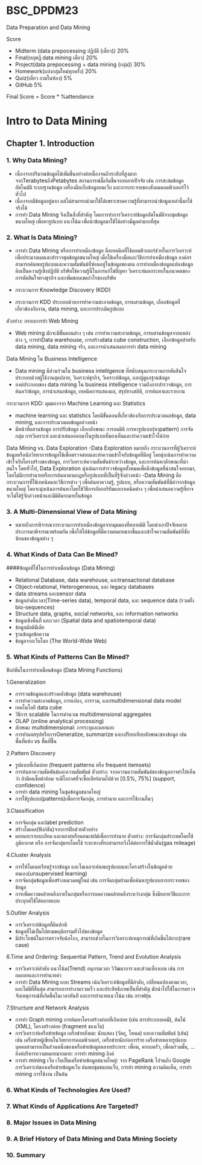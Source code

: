# BSC_DPDM23
Data Preparation and Data Mining

Score
- Midterm (data prepocessing ปฏิบัติ (เดี่ยว)) 20%
- Final(ทฤษฎี data mining เดี่ยว) 20%
- Project(data prepocessing + data mining (กลุ่ม)) 30%
- Homework(แบ่งกลุ่มใหม่ทุกครั้ง) 20%
- Quiz(เดี่ยว ถามในห้อง) 5%
- GitHub 5%

Final Score = Score * %attendance


# Intro to Data Mining
## Chapter 1. Introduction

### 1. Why Data Mining?
- เนื่องจากปริมาณข้อมูลได้เพิ่มขึ้นอย่างต่อเนื่องจนถึงระดับที่สูงมาก จากTerabytesถึงPetabytes สถานการณ์นี้เกิดขึ้นจากหลายปัจจัย เช่น การสะสมข้อมูลอัตโนมัติ ระบบฐานข้อมูล เครื่องมือเก็บข้อมูลบนเว็บ และการกระจายของสังคมคอมพิวเตอร์ไว้ทั่วไป
- เนื่องจากมีข้อมูลอยู่มาก แต่ไม่สามารถนำมาใช้ได้เพราะขาดความรู้ที่สามารถนำข้อมูลเหล่านี้มาใช้จริงได้
- การทำ Data Mining จึงเป็นสิ่งที่สำคัญ โดยการทำการวิเคราะห์ข้อมูลอัตโนมัติจากชุดข้อมูลขนาดใหญ่ เพื่อหารูปแบบ แนวโน้ม เพื่อนำข้อมูลมาใช้ได้อย่างมีมูลค่ามากที่สุด

### 2. What Is Data Mining?
- การทำ Data Mining หรือการทำเหมืองข้อมูล คือเทคนิคที่ใช้คอมพิวเตอร์ช่วยในการวิเคราะห์เพื่อประมวลผลและสำรวจชุดข้อมูลขนาดใหญ่ เมื่อใช้เครื่องมือและวิธีการทำเหมืองข้อมูล องค์กรสามารถค้นพบรูปแบบและความสัมพันธ์ที่ซ่อนอยู่ในข้อมูลของตน การทำเหมืองข้อมูลแปลงข้อมูลดิบเป็นความรู้เชิงปฏิบัติ บริษัทใช้ความรู้นี้ในการแก้ไขปัญหา วิเคราะห์ผลกระทบในอนาคตของการตัดสินใจทางธุรกิจ และเพิ่มขอบเขตกำไรของบริษัท

* กระบวนการ Knowledge Discovery (KDD)
- กระบวนการ KDD ประกอบด้วยการทำความสะอาดข้อมูล, การผสานข้อมูล, เลือกข้อมูลที่เกี่ยวข้องกับงาน, data mining, และการประเมินรูปแบบ

 ตัวอย่าง: กรอบการทำ Web Mining
- Web mining มักจะมีขั้นตอนต่าง ๆ เช่น การทำความสะอาดข้อมูล, การผสานข้อมูลจากแหล่งต่าง ๆ, การทำData warehouse, การสร้างdata cube construction, เลือกข้อมูลสำหรับ data mining, data mining จริง, และการนำเสนอผลการทำ data mining

 Data Mining ใน Business Intelligence
- Data mining มีส่วนร่วมใน business intelligence ที่สนับสนุนกระบวนการตัดสินใจ ประกอบด้วยผู้ใช้งานสุดปลาย, วิเคราะห์ธุรกิจ, วิเคราะห์ข้อมูล, และผู้ดูแลฐานข้อมูล
- องค์ประกอบของ data mining ใน business intelligence รวมถึงการสำรวจข้อมูล, การค้นคว้าข้อมูล, การนำเสนอข้อมูล, เทคนิคการแสดงผล, สรุปทางสถิติ, การค้นหาและรายงาน

 กระบวนการ KDD: มุมมองจาก Machine Learning และ Statistics
- machine learning และ statistics โดยมีขั้นตอนที่เกี่ยวข้องกับการประมวลผลข้อมูล, data mining, และการประมวลผลข้อมูลล่วงหน้า
- มีหน้าที่ผสานข้อมูล การปรับข้อมูล เลือกลักษณะ การลดมิติ การหารูปแบบ(หาpattern) การจัดกลุ่ม การวิเคราะห์ และนำเสนอออกมาในรูปแบบที่มองเห็นและทำความเข้าใจได้ง่าย

 Data Mining vs. Data Exploration
-Data Exploration หมายถึง กระบวนการที่ผู้วิเคราะห์ข้อมูลหรือนักวิทยาการข้อมูลใช้เพื่อตรวจสอบและทำความเข้าใจกับข้อมูลที่มีอยู่ โดยมุ่งเน้นการทำความเข้าใจกับโครงสร้างของข้อมูล, การวิเคราะห์ความสัมพันธ์ระหว่างข้อมูล, และการค้นหาลักษณะที่น่าสนใจ โดยทั่วไป, Data Exploration มุ่งเน้นการสำรวจข้อมูลทั้งหมดเพื่อดึงข้อมูลที่น่าสนใจออกมา, โดยไม่มีการทำนายหรือการค้นหาตามกฎหรือรูปแบบที่เป็นที่รู้จักล่วงหน้า
-Data Mining คือกระบวนการที่ใช้เทคนิคและวิธีการต่าง ๆ เพื่อค้นหาความรู้, รูปแบบ, หรือความสัมพันธ์ที่มีค่าจากข้อมูลขนาดใหญ่ โดยจะมุ่งเน้นการค้นหาโดยใช้วิธีการอัลกอริทึมและเทคนิคต่าง ๆ เพื่อนำเสนอความรู้ที่อาจจะไม่ได้รู้จักล่วงหน้าและมีมิติมากมายในข้อมูล

### 3. A Multi-Dimensional View of Data Mining
- หมายถึงการพิจารณากระบวนการทำเหมืองข้อมูลจากมุมมองที่หลายมิติ โดยนำเอาปัจจัยหลายประการมาพิจารณาพร้อมกัน เพื่อให้ได้ข้อมูลที่มีความหมายมากขึ้นและเข้าใจความสัมพันธ์ที่ซับซ้อนของข้อมูลต่าง ๆ

### 4. What Kinds of Data Can Be Mined?
####ข้อมูลที่ใช้ในการทำเหมือนข้อมูล (Data Mining) 
- Relational Database, data warehouse, และtransactional database
- Object-relational, Heterogeneous, และ legacy databases
- data streams และsensor data
- ข้อมูลลำดับเวลา(Time-series data), temporal data, และ sequence data (รวมทั้ง bio-sequences)
- Structure data, graphs, social networks, และ information networks
- ข้อมูลเชิงพื้นที่ และเวลา (Spatial data and spatiotemporal data)
- ข้อมูลมัลติมีเดีย
- ฐานข้อมูลข้อความ
- ข้อมูลจากเว็บโลก (The World-Wide Web)
### 5. What Kinds of Patterns Can Be Mined?
ฟังก์ชันในการทำเหมือนข้อมูล (Data Mining Functions)

1.Generalization
- การรวมข้อมูลและสร้างคลังข้อมูล (data warehouse)
- การทำความสะอาดข้อมูล, การแปลง, การรวม, และmultidimensional data model
- เทคโนโลยี data cube
- วิธีการ scalable ในการคำนวณ multidimensional aggregates
- OLAP (online analytical processing)
- ลักษณะ multidimensional: การระบุและแยกแยะ
- การทำผลสรุปหรือการGeneralize, summarize และเปรียบเทียบลักษณะของข้อมูล เช่น พื้นที่แห้ง vs พื้นที่ชื้น

2.Pattern Discovery
- รูปแบบที่เกิดบ่อย (frequent patterns หรือ frequent itemsets)
- การค้นหาความสัมพันธ์และความสัมพันธ์ ตัวอย่าง: จากความความสัมพันธ์ของข้อมูลอาจทำให้เห็นว่า ถ้ามีคนซื้อผ้าอ้อม จะมีโอกาศที่จะซื้อเบียร์ตามไปด้วย [0.5%, 75%] (support, confidence)
- การทำ data mining ในชุดข้อมูลขนาดใหญ่
- การใช้รูปแบบ(patterns)เพื่อการจัดกลุ่ม, การทำนาย และการใช้งานอื่นๆ

3.Classification
- การจัดกลุ่ม และlabel prediction
- สร้างโมเดล(ฟังก์ชัน)จากการฝึกด้วยตัวอย่าง
- แยกแยะรายละเอียด และคลาสหรือคอนเซปต์เพื่อการทำนาย ตัวอย่าง: การจัดกลุ่มประเทศโดยใช้ภูมิอากาศ หรือ การจัดกลุ่มรถโดยใช้ ระยะทางที่รถสามารถวิ่งได้ต่อการใช้น้ำมัน(gas mileage)

4.Cluster Analysis
- การให้โมเดลเรียนรู้จากข้อมูล และโมเดลจะค้นพบรูปแบบและโครงสร้างในข้อมูลด้วยตนเอง(unsupervised learning)
- การจัดกลุ่มข้อมูลเพื่อสร้างหมวดหมู่ใหม่ เช่น การจัดกลุ่มบ้านเพื่อค้นหารูปแบบการกระจายของข้อมูล
- การเพิ่มความคล้ายคลึงภายในกลุ่มหรือการลดความคล้ายคลึงระหว่างกลุ่ม ซึ่งมีหลายวิธีและการประยุกต์ใช้ได้หลายแบบ

5.Outlier Analysis
- การวิเคราะห์ข้อมูลที่ผิดปกติ
- ข้อมูลที่ไม่เป็นไปตามพฤติกรรมทั่วไปของข้อมูล
- มีประโยชน์ในการตรวจจับฉ้อโกง, สามารถช่วยในการวิเคราะห์เหตุการณ์ที่เกิดขึ้นได้ยาก(rare case)

6.Time and Ordering: Sequential Pattern, Trend and Evolution Analysis
- การวิเคราะห์ลำดับ แนวโน้ม(Trend) อนุกรมเวลา วิวัฒนาการ และส่วนเบี่ยงเบน เช่น การถดถอยและการทำนายค่า
- การทำ Data Mining แบบ Streams เน้นวิเคราะห์ข้อมูลที่มีลำดับ, เปลี่ยนแปลงตามเวลา, และไม่มีที่สิ้นสุด สามารถการทำงานรวดเร็ว และประสิทธิภาพเป็นที่สำคัญ มักนำไปใช้ในการตรวจจับเหตุการณ์ที่เกิดขึ้นในเวลาทันที และการทำนายแนวโน้ม เช่น กราฟหุ้น

7.Structure and Network Analysis
- การทำ Graph mining การค้นหาโครงสร้างย่อยที่เกิดบ่อย (เช่น สารประกอบเคมี), ต้นไม้ (XML), โครงสร้างย่อย (fragment ของเว็บ)
- การวิเคราะห์เครือข่ายข้อมูล
เครือข่ายสังคม: นักแสดง (วัตถุ, โหนด) และความสัมพันธ์ (เส้น)
เช่น เครือข่ายผู้เขียนในวิทยาการคอมพิวเตอร์, เครือข่ายนักก่อการร้าย
เครือข่ายหลายรูปแบบ
บุคคลสามารถเป็นส่วนหนึ่งของเครือข่ายข้อมูลหลายประการ: เพื่อน, ครอบครัว, เพื่อนร่วมชั้น, ...
ลิงค์บริหารความหมายมากมาย: การทำ mining ลิงค์
- การทำ mining เว็บ
เว็บเป็นเครือข่ายข้อมูลขนาดใหญ่: จาก PageRank ไปจนถึง Google
การวิเคราะห์ของเครือข่ายข้อมูลเว็บ
ค้นพบชุมชนบนเว็บ, การทำ mining ความคิดเห็น, การทำ mining การใช้งาน เป็นต้น
### 6. What Kinds of Technologies Are Used?

### 7. What Kinds of Applications Are Targeted?

### 8. Major Issues in Data Mining

### 9. A Brief History of Data Mining and Data Mining Society

### 10. Summary
